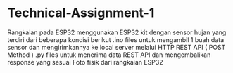 # Technical-Assignment-1
Rangkaian pada ESP32 menggunakan ESP32 kit dengan sensor hujan yang terdiri dari beberapa kondisi berikut .ino files untuk mengambil 1 buah data sensor dan mengirimkannya ke local server melalui HTTP REST API ( POST Method ) .py files untuk menerima data REST API dan mengembalikan response yang sesuai Foto fisik dari rangkaian ESP32
